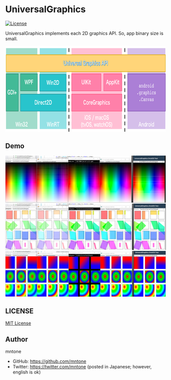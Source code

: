 # UniversalGraphics

[![License](https://img.shields.io/github/license/mntone/UniversalGraphics.svg?style=flat-square)](https://github.com/mntone/UniversalGraphics/blob/master/LICENSE.txt)

UniversalGraphics implements each 2D graphics API. So, app binary size is small.

<img src="https://github.com/mntone/UniversalGraphics/blob/master/images/arch.png" alt="app screenshot" width="797" height="271">

## Demo

<img src="https://github.com/mntone/UniversalGraphics/blob/master/images/ug-ss1.png" alt="app screenshot">
<img src="https://github.com/mntone/UniversalGraphics/blob/master/images/ug-ss2.png" alt="app screenshot">
<img src="https://github.com/mntone/UniversalGraphics/blob/master/images/ug-ss3.png" alt="app screenshot">

## LICENSE

[MIT License](https://github.com/mntone/UniversalGraphics/blob/master/LICENSE.txt)


## Author

mntone
- GitHub: https://github.com/mntone
- Twitter: https://twitter.com/mntone (posted in Japanese; however, english is ok)

